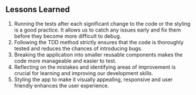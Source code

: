 ## Lessons Learned

1. Running the tests after each significant change to the code or the styling is a good practice. It allows us to catch any issues early and fix them before they become more difficult to debug.
2. Following the TDD method strictly ensures that the code is thoroughly tested and reduces the chances of introducing bugs.
3. Breaking the application into smaller reusable components makes the code more manageable and easier to test.
4. Reflecting on the mistakes and identifying areas of improvement is crucial for learning and improving our development skills.
5. Styling the app to make it visually appealing, responsive and user friendly enhances the user experience.